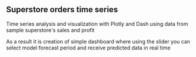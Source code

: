 ## Superstore orders time series

Time series analysis and visualization with Plotly and Dash using data from sample superstore's sales and profit

As a result it is creation of simple dashboard where using the slider you can select model forecast period and receive predicted data in real time
